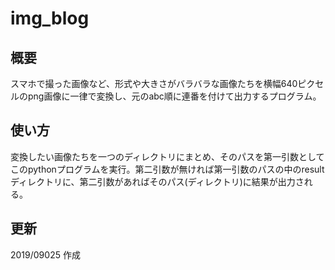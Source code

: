 # img_blog

## 概要
スマホで撮った画像など、形式や大きさがバラバラな画像たちを横幅640ピクセルのpng画像に一律で変換し、元のabc順に連番を付けて出力するプログラム。

## 使い方
変換したい画像たちを一つのディレクトリにまとめ、そのパスを第一引数としてこのpythonプログラムを実行。第二引数が無ければ第一引数のパスの中のresultディレクトリに、第二引数があればそのパス(ディレクトリ)に結果が出力される。

## 更新
2019/09025 作成